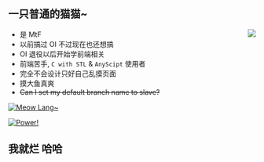 ## 一只普通的猫猫~

<a href="https://github.com/Cattttttttt"><img align="right" src="https://github-readme-stats.vercel.app/api?username=Cattttttttt&show_icons=true&hide_title=true&include_all_commits=true&count_private=true" /></a>

- 是 MtF
- 以前搞过 OI 不过现在也还想搞
- OI 退役以后开始学前端相关
- 前端苦手, `C with STL` & `AnyScipt` 使用者
- 完全不会设计只好自己乱摸页面
- 摸大鱼真爽
- ~~Can I set my default branch name to slave?~~

[![Meow Lang~](https://github-readme-stats.vercel.app/api/top-langs?username=Cattttttttt&hide=css,html)](https://github.com/Cattttttttt)

[![Power!](https://img.shields.io/badge/Powered%20by-%20anuraghazra%20%2F%20github--readme--stats%20-ff69b4)](https://github.com/anuraghazra/github-readme-stats)

## 我就烂 哈哈
